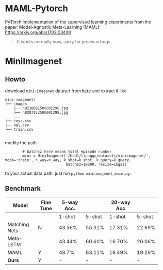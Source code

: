 #  MAML-Pytorch
PyTorch implementation of the supervised learning experiments from the paper:
Model-Agnostic Meta-Learning (MAML): https://arxiv.org/abs/1703.03400
> It works normally now, sorry for previous bugs.



# MiniImagenet


## Howto

download `mini-imagenet` dataset from [here](https://github.com/dragen1860/LearningToCompare-Pytorch/issues/4) and extract it like:
```shell
mini-imagenet/
├── images
	├── n0210891500001298.jpg  
	├── n0287152500001298.jpg 
	...
├── test.csv
├── val.csv
└── train.csv


```
modify the path
```
		# batchsz here means total episode number
		mini = MiniImagenet('/hdd1/liangqu/datasets/miniimagenet/', mode='train', n_way=n_way, k_shot=k_shot, k_query=k_query,
		                    batchsz=10000, resize=imgsz)
```
to your actual data path.
just run `python miniimagenet_main.py`.

## Benchmark

| Model                               | Fine Tune | 5-way Acc. |        | 20-way Acc |        |
|-------------------------------------|-----------|------------|--------|------------|--------|
|                                     |           | 1-shot     | 5-shot | 1-shot     | 5-shot |
| Matching Nets                       | N         | 43.56%     | 55.31% | 17.31%     | 22.69% |
| Meta-LSTM                           |           | 43.44%     | 60.60% | 16.70%     | 26.06% |
| MAML                                | Y         | 48.7%      | 63.11% | 16.49%     | 19.29% |
| **Ours**                            | Y         | -      		| - 		| -    		 | - 	|

